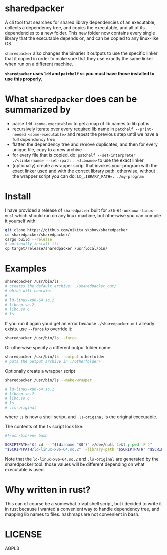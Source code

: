# sharedpacker

A cli tool that searches for shared library dependencies of an executable, collects a dependency tree, and copies the executable, and all of its dependencies to a new folder. This new folder now contains every single library that the executable depends on, and can be copied to any linux-like OS.

`sharedpacker` also changes the binaries it outputs to use the specific linker that it copied in order to make sure that they use exactly the same linker when run on a different machine.

**`sharedpacker` uses `ldd` and `patchelf` so you must have those installed to use this properly.**

# What `sharedpacker` does can be summarized by

- parse `ldd <some-executable>` to get a map of lib names to lib paths
- recursively iterate over every required lib name in `patchelf --print-needed <some-executable>` and repeat the previous step until we have a full dependency tree
- flatten the dependency tree and remove duplicates, and then for every unique file, copy to a new archive
- for every file that is copied, do: `patchelf --set-interpreter ./<linkername> --set-rpath . <libname>` to use the exact linker
- (optionally) create a wrapper script that invokes your program with the exact linker used and with the correct library path. otherwise, without the wrapper script you can do: `LD_LIBRARY_PATH=. ./my-program`

# Install

I have provided a release of `sharedpacker` built for `x86-64-unknown-linux-musl` which should run on any linux machine, but otherwise you can compile it yourself with:

```sh
git clone https://github.com/nikita-skobov/sharedpacker
cd sharedpacker/sharedpacker/
cargo build --release
# optionally install it:
cp target/release/sharedpacker /usr/local/bin/
```

# Examples


```sh
sharedpacker /usr/bin/ls
# creates the default archive: ./sharedpacker_out/
# which will contain:
#
# ld-linux-x86-64.so.2
# libcap.so.2
# libc.so.6
# ls
```

If you run it again youd get an error because `./sharedpacker_out` already exists. use `--force` to override it:

```sh
sharedpacker /usr/bin/ls --force
```

Or otherwise specify a different output folder name:

```sh
sharedpacker /usr/bin/ls --output otherfolder
# puts the output archive in ./otherfolder/
```

Optionally create a wrapper script

```sh
sharedpacker /usr/bin/ls --make-wrapper

# ld-linux-x86-64.so.2
# libcap.so.2
# libc.so.6
# ls
# .ls-original
```

where `ls` is now a shell script, and `.ls-original` is the original executable.

The contents of the `ls` script look like:

```sh
#!/usr/bin/env bash

SCRIPTPATH="$( cd -- "$(dirname "$0")" >/dev/null 2>&1 ; pwd -P )"
"$SCRIPTPATH/ld-linux-x86-64.so.2" --library-path "$SCRIPTPATH" "$SCRIPTPATH/.ls-original" "$@"
```

Note that the `ld-linux-x86-64.so.2` and `.ls-original` are generated by the sharedpacker tool. those values will be different depending on what executable is used.


# Why written in rust?

This can of course be a somewhat trivial shell script, but i decided to write it in rust because i wanted a convenient way to handle dependency tree, and mapping lib names to files. hashmaps are not convenient in bash.

# LICENSE

AGPL3
